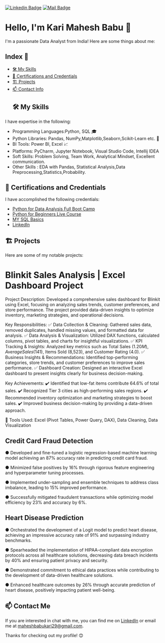 [![Linkedin Badge](https://img.shields.io/badge/-LinkedIn-blue?logo=Linkedin&logoColor=white&link=https://www.linkedin.com/in/kari-mahesh-babu-54980a20a)](https://www.linkedin.com/in/kari-mahesh-babu-54980a20a)
[![Mail Badge](https://img.shields.io/badge/Gmail-d14836?logo=Gmail&logoColor=white&link=mailto:maheshbabukari29@gmail.com)](mailto:maheshbabukari29@gmail.com)

# Hello, I'm Kari Mahesh Babu  👋
I'm a passionate Data Analyst from India! Here are some things about me:
## Index 📑
- [🛠️ My Skills](#%EF%B8%8F-my-skills)
- [🌱 Certifications and Credentials](#-certifications-and-credentials)
- [🏗️ Projects](#%EF%B8%8F-projects)
- [📫 Contact Info](#-contact-me)
  ## 🛠️ My Skills
I have expertise in the following:
- Programming Languages:Python, SQL 🎓
- Python Libraries: Pandas, NumPy,Matplotlib,Seaborn,Scikit-Learn etc. 🐍
- BI Tools: Power BI, Excel 📈
- Platforms: PyCharm, Jupyter Notebook, Visual Studio Code, Intellij IDEA
- Soft Skills: Problem Solving, Team Work, Analytical Mindset, Excellent communication.
- Other Skills : EDA with Pandas, Statistical Analysis,Data Preprocessing,Statistics,Probability.
## 🌱 Certifications and Credentials
I have accomplished the following credentials:
  - [Python for Data Analysis Full Boot Camp](https://www.udemy.com/certificate/UC-5a79cb02-e525-4c3f-b5af-dfe93529874b/)
  - [Python for Beginners Live Course](https://www.mygreatlearning.com/certificate/FLTPKHCK)
  -  [MY SQL Basics](https://www.mygreatlearning.com/certificate/QTAZELNJ)
  - [LinkedIn](https://www.linkedin.com/in/kari-mahesh-babu-54980a20a)




## 🏗️ Projects
Here are some of my notable projects:

# Blinkit Sales Analysis | Excel Dashboard Project

Project Description:
Developed a comprehensive sales dashboard for Blinkit using Excel, focusing on analyzing sales trends, customer preferences, and store performance. The project provided data-driven insights to optimize inventory, marketing strategies, and operational decisions.

Key Responsibilities:
✅ Data Collection & Cleaning: Gathered sales data, removed duplicates, handled missing values, and formatted data for analysis.
✅ Data Analysis & Visualization: Utilized DAX functions, calculated columns, pivot tables, and charts for insightful visualizations.
✅ KPI Tracking & Insights: Analyzed key metrics such as Total Sales ($1.20M), Average Sales ($141), Items Sold (8,523), and Customer Rating (4.0).
✅ Business Insights & Recommendations: Identified top-performing categories, store trends, and customer preferences to improve sales performance.
✅ Dashboard Creation: Designed an interactive Excel dashboard to present insights clearly for business decision-making.

Key Achievements:
✔️ Identified that low-fat items contribute 64.6% of total sales.
✔️ Recognized Tier 3 cities as high-performing sales regions.
✔️ Recommended inventory optimization and marketing strategies to boost sales.
✔️ Improved business decision-making by providing a data-driven approach.

📌 Tools Used: Excel (Pivot Tables, Power Query, DAX), Data Cleaning, Data Visualization

## Credit Card Fraud Detection 
● Developed and fine-tuned a logistic regression-based machine learning model achieving an 87% accuracy rate in predicting
credit card fraud.

● Minimized false positives by 16% through rigorous feature engineering and hyperparameter tuning processes.

● Implemented under-sampling and ensemble techniques to address class imbalance, leading to 15% improved performance.

● Successfully mitigated fraudulent transactions while optimizing model efficiency by 23% and accuracy by 6%.
## Heart Disease Prediction 
● Orchestrated the development of a Logit model to predict heart disease, achieving an impressive accuracy rate of 91% and
surpassing industry benchmarks.

● Spearheaded the implementation of HIPAA-compliant data encryption protocols across all healthcare solutions, decreasing
data breach incidents by 40% and ensuring patient privacy and security.

● Demonstrated commitment to ethical data practices while contributing to the development of data-driven healthcare solutions.

● Enhanced healthcare outcomes by 26% through accurate prediction of heart disease, positively impacting patient well-being.

## 📫 Contact Me
If you are interested in chat with me, you can find me on [LinkedIn](https://www.linkedin.com/in/kari-mahesh-babu-54980a20a/) or email me at maheshbabukari29@gmail.com.

Thanks for checking out my profile! 😊

  

